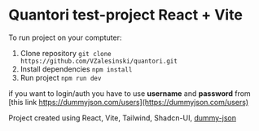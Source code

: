 # Quantori test-project React + Vite

To run project on your comptuter:
1. Clone repository `git clone https://github.com/VZalesinski/quantori.git`
2. Install dependencies `npm install`
3. Run project `npm run dev`

if you want to login/auth you have to use **username** and **password** from [this link https://dummyjson.com/users](https://dummyjson.com/users)

Project created using React, Vite, Tailwind, Shadcn-UI, [dummy-json](https://dummyjson.com/docs/auth)
